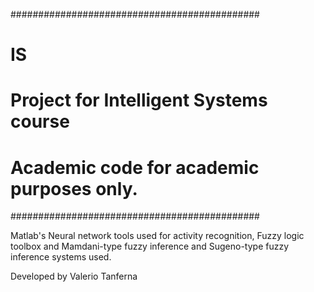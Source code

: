 #############################################
# IS                                        #
# Project for Intelligent Systems course    #
#                                           #
# Academic code for academic purposes only. #
#############################################

Matlab's Neural network tools used for activity recognition, Fuzzy logic toolbox and Mamdani-type fuzzy inference and Sugeno-type fuzzy inference systems used.

Developed by Valerio Tanferna

